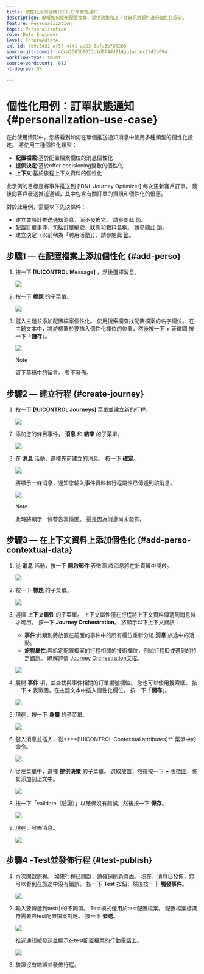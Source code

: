 ```yaml
---
title: 個性化用例冒號(&C);訂單狀態通知
description: 瞭解如何使用配置檔案、提供決策和上下文資訊對郵件進行個性化設定。
feature: Personalization
topic: Personalization
role: Data Engineer
level: Intermediate
exl-id: 7d9c3d31-af57-4f41-aa23-6efa5b785260
source-git-commit: 40c42303b8013c1d9f4dd214ab1acbec2942e094
workflow-type: tm+mt
source-wordcount: '612'
ht-degree: 0%

---
```


# 個性化用例：訂單狀態通知 {#personalization-use-case}

在此使用情形中，您將看到如何在單個推送通知消息中使用多種類型的個性化設定。 將使用三種個性化類型：

* **配置檔案**:基於配置檔案欄位的消息個性化
* **提供決定**:基於offer decisioning變數的個性化
* **上下文**:基於旅程上下文資料的個性化

此示例的目標是將事件推送到 [!DNL Journey Optimizer] 每次更新客戶訂單。 隨後向客戶發送推送通知，其中包含有關訂單的資訊和個性化的優惠。

對於此用例，需要以下先決條件：

* 建立並設計推送通知消息，而不發佈它。 請參閱此 [節](../messages/get-started-content.md)。
* 配置訂單事件，包括訂單編號、狀態和物料名稱。 請參閱此 [節](../event/about-events.md)。
* 建立決定（以前稱為「聘用活動」），請參閱此 [節](../offers/offer-activities/create-offer-activities.md)。

## 步驟1 — 在配置檔案上添加個性化 {#add-perso}

1. 按一下 **[!UICONTROL Message]** ，然後選擇消息。

   ![](assets/perso-uc.png)

1. 按一下 **標題** 的子菜單。

   ![](assets/perso-uc2.png)

1. 鍵入主題並添加配置檔案個性化。 使用搜索欄查找配置檔案的名字欄位。 在主題文本中，將游標置於要插入個性化欄位的位置，然後按一下 **+** 表徵圖 按一下「**儲存**」。

   ![](assets/perso-uc3.png)

   >[!NOTE]
   >
   >留下草稿中的留言。 暫不發佈。

## 步驟2 — 建立行程 {#create-journey}

1. 按一下 **[!UICONTROL Journeys]** 菜單並建立新的行程。

   ![](assets/perso-uc4.png)

1. 添加您的條目事件， **消息** 和 **結束** 的子菜單。

   ![](assets/perso-uc5.png)

1. 在 **消息** 活動，選擇先前建立的消息。 按一下 **確定**。

   ![](assets/perso-uc6.png)

   將顯示一條消息，通知您輸入事件資料和行程屬性已傳遞到該消息。

   ![](assets/perso-uc7.png)

   >[!NOTE]
   >
   >此時將顯示一條警告表徵圖。 這是因為消息尚未發佈。

## 步驟3 — 在上下文資料上添加個性化 {#add-perso-contextual-data}

1. 從 **消息** 活動，按一下 **開啟郵件** 表徵圖 該消息將在新頁籤中開啟。

   ![](assets/perso-uc8.png)

1. 按一下 **標題** 的子菜單。

   ![](assets/perso-uc9.png)

1. 選擇 **上下文屬性** 的子菜單。 上下文屬性僅在行程將上下文資料傳遞到消息時才可用。 按一下 **Journey Orchestration**。 將顯示以下上下文資訊：

   * **事件**:此類別將放置在前面的事件中的所有欄位重新分組 **消息** 旅途中的活動。
   * **旅程屬性**:與給定配置檔案的行程相關的技術欄位，例如行程ID或遇到的特定錯誤。 瞭解詳情 [Journey Orchestration文檔](../building-journeys/expression/journey-properties.md)。

   ![](assets/perso-uc10.png)

1. 展開 **事件** 項，並查找與事件相關的訂單編號欄位。 您也可以使用搜索框。 按一下 **+** 表徵圖，在主題文本中插入個性化欄位。 按一下「**儲存**」。

   ![](assets/perso-uc11.png)

1. 現在，按一下 **身體** 的子菜單。

   ![](assets/perso-uc12.png)

1. 鍵入消息並插入，從****[!UICONTROL Contextual attributes]** 菜單中的命令。

   ![](assets/perso-uc13.png)

1. 從左菜單中，選擇 **提供決策** 的子菜單。 選取放置，然後按一下 **+** 表徵圖，將其添加到正文中。

   ![](assets/perso-uc14.png)

1. 按一下「validate（驗證）」以確保沒有錯誤，然後按一下 **保存**。

   ![](assets/perso-uc15.png)

1. 現在，發佈消息。

   ![](assets/perso-uc16.png)

## 步驟4 -Test並發佈行程 {#test-publish}

1. 再次開啟旅程。 如果行程已開啟，請確保刷新頁面。 現在，消息已發佈，您可以看到在旅途中沒有錯誤。 按一下 **Test** 按鈕，然後按一下 **觸發事件**。

   ![](assets/perso-uc17.png)

1. 輸入要傳遞到test中的不同值。 Test模式僅用於test配置檔案。 配置檔案標識符需要與test配置檔案對應。 按一下 **發送**。

   ![](assets/perso-uc18.png)

   推送通知被發送並顯示在test配置檔案的行動電話上。

   ![](assets/perso-uc19.png)

1. 驗證沒有錯誤並發佈行程。
